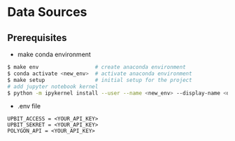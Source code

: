 # Data Sources

## Prerequisites

 - make conda environment
```bash
$ make env                  # create anaconda environment
$ conda activate <new_env>  # activate anaconda environment
$ make setup                # initial setup for the project
# add jupyter notebook kernel
$ python -m ipykernel install --user --name <new_env> --display-name <display_name> 
```

- .env file
```
UPBIT_ACCESS = <YOUR_API_KEY>
UPBIT_SEKRET = <YOUR_API_KEY>
POLYGON_API = <YOUR_API_KEY>
```

